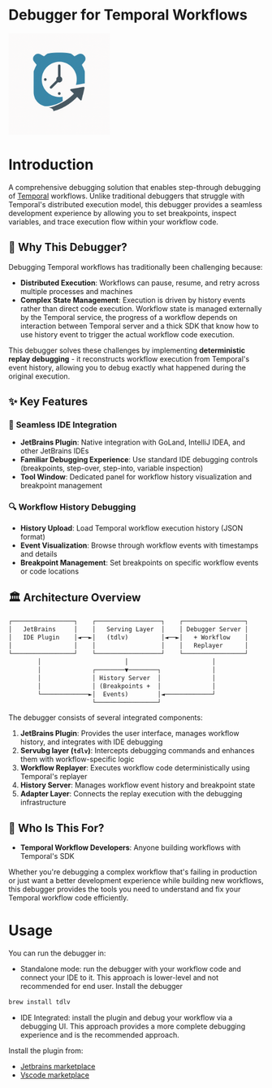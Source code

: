# Debugger for Temporal Workflows

<img src="docs/images/logo.png" alt="Temporal Debugger Logo" width="200">

# Introduction

A comprehensive debugging solution that enables step-through debugging of [Temporal](https://github.com/temporalio/temporal) workflows. Unlike traditional debuggers that struggle with Temporal's distributed execution model, this debugger provides a seamless development experience by allowing you to set breakpoints, inspect variables, and trace execution flow within your workflow code.

## 🚀 Why This Debugger?

Debugging Temporal workflows has traditionally been challenging because:

- **Distributed Execution**: Workflows can pause, resume, and retry across multiple processes and machines
- **Complex State Management**: Execution is driven by history events rather than direct code execution. Workflow state is managed externally by the Temporal service, the progress of a workflow depends on interaction between Temporal server and a thick SDK that know how to use history event to trigger the actual workflow code execution. 

This debugger solves these challenges by implementing **deterministic replay debugging** - it reconstructs workflow execution from Temporal's event history, allowing you to debug exactly what happened during the original execution.

## ✨ Key Features

### 🎯 **Seamless IDE Integration**
- **JetBrains Plugin**: Native integration with GoLand, IntelliJ IDEA, and other JetBrains IDEs
- **Familiar Debugging Experience**: Use standard IDE debugging controls (breakpoints, step-over, step-into, variable inspection)
- **Tool Window**: Dedicated panel for workflow history visualization and breakpoint management

### 🔍 **Workflow History Debugging**
- **History Upload**: Load Temporal workflow execution history (JSON format)
- **Event Visualization**: Browse through workflow events with timestamps and details
- **Breakpoint Management**: Set breakpoints on specific workflow events or code locations



## 🏛 Architecture Overview

```
┌─────────────────┐    ┌──────────────────┐    ┌─────────────────┐
│   JetBrains     │    │   Serving Layer  │    │ Debugger Server │
│   IDE Plugin    │◄──►│   (tdlv)         │◄──►│   + Workflow    │
│                 │    │                  │    │   Replayer      │
└─────────────────┘    └──────────────────┘    └─────────────────┘
        │                       │                       │
        │              ┌────────▼────────┐              │
        │              │ History Server  │              │
        │              │ (Breakpoints +  │              │
        └─────────────►│  Events)        │◄─────────────┘
                       └─────────────────┘
```

The debugger consists of several integrated components:

1. **JetBrains Plugin**: Provides the user interface, manages workflow history, and integrates with IDE debugging
2. **Servubg layer (`tdlv`)**: Intercepts debugging commands and enhances them with workflow-specific logic
3. **Workflow Replayer**: Executes workflow code deterministically using Temporal's replayer
4. **History Server**: Manages workflow event history and breakpoint state
5. **Adapter Layer**: Connects the replay execution with the debugging infrastructure

## 👥 Who Is This For?

- **Temporal Workflow Developers**: Anyone building workflows with Temporal's SDK

Whether you're debugging a complex workflow that's failing in production or just want a better development experience while building new workflows, this debugger provides the tools you need to understand and fix your Temporal workflow code efficiently.


# Usage
You can run the debugger in:
- Standalone mode: run the debugger with your workflow code and connect your IDE to it. This approach is lower-level and not recommended for end user. Install the debugger

```bash
brew install tdlv
```

- IDE Integrated: install the plugin and debug your workflow via a debugging UI. This approach provides a more complete debugging experience and is the recommended approach.

Install the plugin from:
- [Jetbrains marketplace](https://plugins.jetbrains.com/search?excludeTags=internal&products=androidstudio&products=aqua&products=clion&products=dataspell&products=dbe&products=fleet&products=go&products=idea&products=idea_ce&products=mps&products=phpstorm&products=pycharm&products=rider&products=ruby&products=rust&products=webstorm&products=writerside&search=Temporal%20workflow%20debugger)
- [Vscode marketplace](https://marketplace.visualstudio.com/search?term=Temporal%20workflow%20debugger&target=VSCode&category=All%20categories&sortBy=Relevance)
